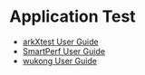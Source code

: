 # Application Test

- [arkXtest User Guide](arkxtest-guidelines.md)
- [SmartPerf User Guide](smartperf-guidelines.md)
- [wukong User Guide](wukong-guidelines.md)

